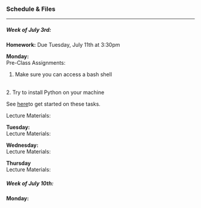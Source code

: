 ### Schedule & Files
---

##### Week of July 3rd:

**Homework:** Due Tuesday, July 11th at 3:30pm
<br>


**Monday:**
<br>
Pre-Class Assignments:
<br>
1. Make sure you can access a bash shell
<br>
2. Try to install Python on your machine

See [here](install.md)to get started on these tasks.


Lecture Materials: 
<br>



**Tuesday:**
<br>
Lecture Materials:



**Wednesday:**
<br>
Lecture Materials:



**Thursday**
<br>
Lecture Materials:



##### Week of July 10th:

**Monday:**


